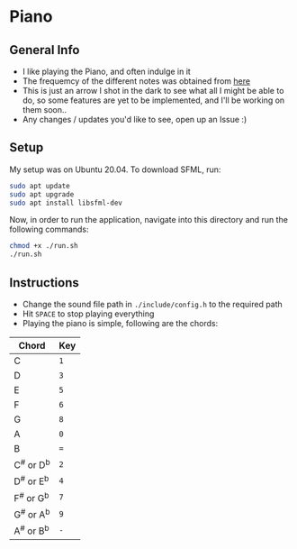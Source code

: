 # Piano

## General Info
- I like playing the Piano, and often indulge in it
- The frequemcy of the different notes was obtained from <a href="https://pages.mtu.edu/~suits/notefreqs.html">here</a>
- This is just an arrow I shot in the dark to see what all I might be able to do, so some features are yet to be implemented, and I'll be working on them soon..
- Any changes / updates you'd like to see, open up an Issue :)

## Setup
My setup was on Ubuntu 20.04. To download SFML, run:

```sh
sudo apt update
sudo apt upgrade
sudo apt install libsfml-dev
```

Now, in order to run the application, navigate into this directory and run the following commands:
```sh
chmod +x ./run.sh
./run.sh
```

## Instructions
- Change the sound file path in `./include/config.h` to the required path
- Hit `SPACE` to stop playing everything
- Playing the piano is simple, following are the chords:

| Chord | Key   |
| ----- | ---   |
| C   | `1`   |
| D   | `3`   |
| E   | `5`   |
| F   | `6`   |
| G   | `8`   |
| A   | `0`   |
| B   | `=`   |
| C<sup>#</sup> or D<sup>b</sup>    | `2`   |
| D<sup>#</sup> or E<sup>b</sup>    | `4`   |
| F<sup>#</sup> or G<sup>b</sup>    | `7`   |
| G<sup>#</sup> or A<sup>b</sup>    | `9`   |
| A<sup>#</sup> or B<sup>b</sup>    | `-`   |